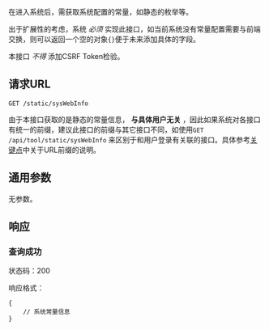在进入系统后，需获取系统配置的常量，如静态的枚举等。

出于扩展性的考虑，系统 *必须* 实现此接口，如当前系统没有常量配置需要与前端交换，则可以返回一个空的对象`{}`便于未来添加具体的字段。

本接口 *不得* 添加CSRF Token检验。

## 请求URL

    GET /static/sysWebInfo

由于本接口获取的是静态的常量信息， **与具体用户无关** ，因此如果系统对各接口有统一的前缀，建议此接口的前缀与其它接口不同，如使用`GET /api/tool/static/sysWebInfo` 来区别于和用户登录有关联的接口。具体参考[关键点]()中关于URL前缀的说明。

## 通用参数

无参数。

## 响应

### 查询成功

状态码：200

响应格式：

    {
        // 系统常量信息
    }